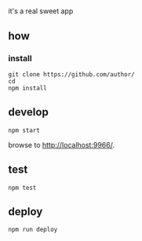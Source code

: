 
# 

it's a real sweet app

## how

### install

```
git clone https://github.com/author/
cd 
npm install
```

## develop

```
npm start
```

browse to <http://localhost:9966/>.

## test

```
npm test
```

## deploy

```
npm run deploy
```

